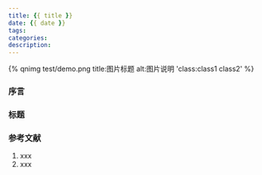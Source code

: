 ```yaml
---
title: {{ title }}
date: {{ date }}
tags:
categories:
description:
---
```

{% qnimg test/demo.png title:图片标题 alt:图片说明 'class:class1 class2' %}
### 序言
### 标题
### 参考文献
1. xxx
2. xxx
